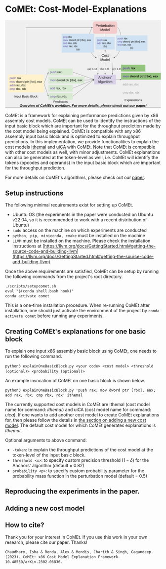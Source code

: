 # CoMEt: Cost-Model-Explanations

![Overview of CoMEt's workflow](figures/image.png)


CoMEt is a framework for explaining performance predictions given by x86 assembly cost models. CoMEt can be used to identify the instructions of the input basic block which are important for the throughput prediction made by the cost model being explained. CoMEt is compatible with any x86 assembly input basic block and is optimized to explain throughput predictions. In this implementation, we provide functionalities to explain the cost models [Ithemal](https://github.com/ithemal/Ithemal) and [uiCA](https://github.com/andreas-abel/uiCA) with CoMEt. Note that CoMEt is compatible with other cost models as well, with minor adjustments. 
CoMEt explanations can also be generated at the token-level as well, i.e. CoMEt will identify the tokens (opcodes and operands) in the input basic block which are important for the throughput prediction. 

For more details on CoMEt's algorithms, please check out our [paper](https://arxiv.org/abs/2302.06836).

## Setup instructions

[//]: # (CoMEt can be set up using two possible setup options, with &#40;recommended&#41; and without the use of Docker.)

[//]: # ()
[//]: # (### Setup using Docker)

[//]: # (If one chooses to use Docker to setup CoMEt, one needs to ensure that Docker is installed on the machine running the experiments. More details on installing Docker can be found at https://docs.docker.com/get-docker/. After installation of Docker, one just needs to run the following set of commands from the project's root directory. )

[//]: # (```)

[//]: # (cd docker/)

[//]: # (sudo docker build -t comet ../)

[//]: # (cd ../)

[//]: # (```)

[//]: # ()
[//]: # (### Setup without Docker)

[//]: # (If one chooses the setup option without Docker, then one must ensure the following requirements.)
The following minimal requirements exist for setting up CoMEt. 
- Ubuntu OS (the experiments in the paper were conducted on Ubuntu v22.04, so it is recommended to work with a recent distribution of Ubuntu)
- `sudo` access on the machine on which experiments are conducted
- `python, pip, miniconda, cmake` must be installed on the machine
- `LLVM` must be installed on the machine. Please check the installation instructions at [https://llvm.org/docs/GettingStarted.html#getting-the-source-code-and-building-llvm](https://llvm.org/docs/GettingStarted.html#getting-the-source-code-and-building-llvm)

Once the above requirements are satisfied, CoMEt can be setup by running the following commands from the project's root directory. 

```
./scripts/setupcomet.sh
eval "$(conda shell.bash hook)"
conda activate comet
```

This is a one-time installation procedure. When re-running CoMEt after installation, one should just activate the environment of the project by `conda activate comet` before running any experiments. 

## Creating CoMEt's explanations for one basic block
To explain one input x86 assembly basic block using CoMEt, one needs to run the following command. 

```python3 explainOneBasicBlock.py <your code> <cost model> <threshold (optional)> <probability (optional)>```

An example invocation of CoMEt on one basic block is shown below. 

```
python3 explainOneBasicBlock.py 'push rax; mov dword ptr [rbx], eax; add rax, rbx; cmp rbx, rdx' ithemal 
```

The currently supported cost models in CoMEt are Ithemal (cost model name for command: _ithemal_) and uiCA (cost model name for command: _uica_). If one wants to add another cost model to create CoMEt explanations for, then please follow the details in [the section on adding a new cost model](##adding-a-new-cost-model). 
The default cost model for which CoMEt generates explanations is _Ithemal_. 

Optional arguments to above command:
- `-token`: to explain the throughput predictions of the cost model at the token-level of the input basic block.
- `threshold <x>`: to specify custom precision threshold $(1-\delta)$ for the Anchors' algorithm (default = 0.82)
- `probability <p>`: to specify custom probability parameter for the probability mass function in the perturbation model (default = 0.5)

## Reproducing the experiments in the paper.


## Adding a new cost model

## How to cite?
Thank you for your interest in CoMEt. If you use this work in your own research, please cite our paper. Thanks!
```
Chaudhary, Isha & Renda, Alex & Mendis, Charith & Singh, Gagandeep. (2023). CoMEt: x86 Cost Model Explanation Framework. 10.48550/arXiv.2302.06836. 
```
